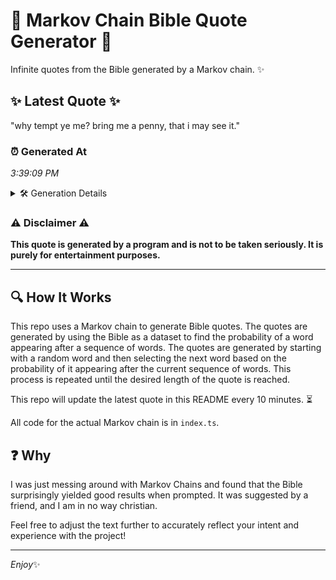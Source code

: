 # 📖 Markov Chain Bible Quote Generator 📖

Infinite quotes from the Bible generated by a Markov chain. ✨

## ✨ Latest Quote ✨
"why tempt ye me? bring me a penny, that i may see it."

### ⏰ Generated At
*3:39:09 PM*

<details>
    <summary>🛠️ Generation Details</summary>
    <p>
        <strong>🌱 Seed:</strong> why<br>
        <strong>🔄 Iterations:</strong> 12<br>
        <strong>📜 Context History:</strong><br>[ why ]: tempt<br>[ why, tempt ]: ye<br>[ why, tempt, ye ]: me?<br>[ why, tempt, ye, me? ]: bring<br>[ why, tempt, ye, me?, bring ]: me<br>[ why, tempt, ye, me?, bring, me ]: a<br>[ tempt, ye, me?, bring, me, a ]: penny,<br>[ ye, me?, bring, me, a, penny, ]: that<br>[ me?, bring, me, a, penny,, that ]: i<br>[ bring, me, a, penny,, that, i ]: may<br>[ me, a, penny,, that, i, may ]: see<br>[ a, penny,, that, i, may, see ]: it.<br>
    </p>
</details>

### ⚠️ Disclaimer ⚠️
**This quote is generated by a program and is not to be taken seriously. It is purely for entertainment purposes.**

---

## 🔍 How It Works

This repo uses a Markov chain to generate Bible quotes. The quotes are generated by using the Bible as a dataset to find the probability of a word appearing after a sequence of words. The quotes are generated by starting with a random word and then selecting the next word based on the probability of it appearing after the current sequence of words. This process is repeated until the desired length of the quote is reached.

This repo will update the latest quote in this README every 10 minutes. ⏳

All code for the actual Markov chain is in `index.ts`.

## ❓ Why

I was just messing around with Markov Chains and found that the Bible surprisingly yielded good results when prompted. 
It was suggested by a friend, and I am in no way christian.

Feel free to adjust the text further to accurately reflect your intent and experience with the project!

---

*Enjoy*✨
